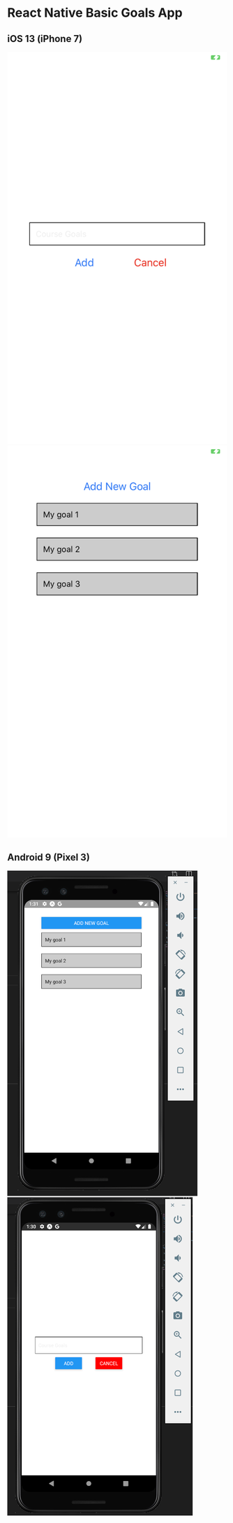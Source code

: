 # React Native Basic Goals App

## iOS 13 (iPhone 7)

![Image description](imgs/ios-1.PNG) ![Image description](imgs/ios-2.PNG)

## Android 9 (Pixel 3)

![Image description](imgs/android-1.png) ![Image description](imgs/android-2.png)